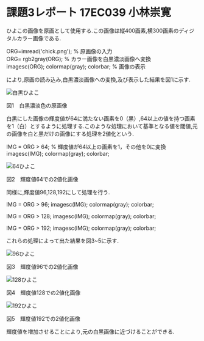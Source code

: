 # 課題3レポート    17EC039 小林崇寛

ひよこの画像を原画として使用する.この画像は縦400画素,横300画素のディジタルカラー画像である.

ORG=imread('chick.png'); % 原画像の入力   
ORG= rgb2gray(ORG); % カラー画像を白黒濃淡画像へ変換    
imagesc(ORG); colormap(gray); colorbar; % 画像の表示

により,原画の読み込み,白黒濃淡画像への変換,及び表示した結果を図1に示す.

![白黒ひよこ](http://uploader.sakura.ne.jp/src/up162883.png?raw=true)  

 図1　白黒濃淡色の原画像

白黒にした画像の輝度値が64に満たない画素を0（黒）,64以上の値を持つ画素を1（白）とするように処理する.このような処理において基準となる値を閾値,元の画像を白と黒だけの画像にする処理を2値化という.

IMG = ORG > 64; % 輝度値が64以上の画素を1，その他を0に変換
imagesc(IMG); colormap(gray); colorbar;

![64ひよこ](http://uploader.sakura.ne.jp/src/up162884.png?raw=true)  

図2　輝度値64での2値化画像

同様に,輝度値96,128,192にして処理を行う.

IMG = ORG > 96;
imagesc(IMG); colormap(gray); colorbar;

IMG = ORG > 128;
imagesc(IMG); colormap(gray); colorbar;

IMG = ORG > 192;
imagesc(IMG); colormap(gray); colorbar;

これらの処理によって出た結果を図3~5に示す.

![96ひよこ](http://uploader.sakura.ne.jp/src/up162885.png?raw=true)

図3　輝度値96での2値化画像

![128ひよこ](http://uploader.sakura.ne.jp/src/up162886.png?raw=true)

図4　輝度値128での2値化画像

![192ひよこ](http://uploader.sakura.ne.jp/src/up162887.png?raw=true)

図5　輝度値192での2値化画像

輝度値を増加させることにより,元の白黒画像に近づけることができる.



